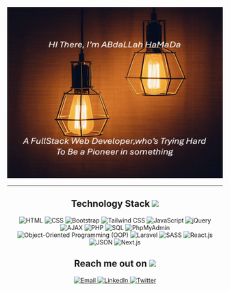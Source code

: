 
<div align="center">
  <img  width='700px' height='400px' src="https://github.com/AbHaMaDa/AbHaMaDa/blob/main/images/img%20header.png" />
</div align="center">

___

<h2 align="center">Technology Stack <img src="https://github.com/AbHaMaDa/AbHaMaD/blob/main/images/laptop.gif" width="50"></h2>

<p align="center">
<!-- HTML -->
<img src="https://img.shields.io/badge/HTML-%23E34F26.svg?style=for-the-badge&logo=html5&logoColor=white" alt="HTML">

<!-- CSS -->
<img src="https://img.shields.io/badge/CSS-%231572B6.svg?style=for-the-badge&logo=css3&logoColor=white" alt="CSS">

<!-- Bootstrap -->
<img src="https://img.shields.io/badge/Bootstrap-%23563D7C.svg?style=for-the-badge&logo=bootstrap&logoColor=white" alt="Bootstrap">

<!-- Tailwind CSS -->
<img src="https://img.shields.io/badge/Tailwind_CSS-%2306B6D4.svg?style=for-the-badge&logo=tailwind-css&logoColor=white" alt="Tailwind CSS">

<!-- JavaScript -->
<img src="https://img.shields.io/badge/JavaScript-%23F7DF1E.svg?style=for-the-badge&logo=javascript&logoColor=black" alt="JavaScript">

<!-- jQuery -->
<img src="https://img.shields.io/badge/jQuery-%230769AD.svg?style=for-the-badge&logo=jquery&logoColor=white" alt="jQuery">

<!-- AJAX -->
<img src="https://img.shields.io/badge/AJAX-%230F8BB4.svg?style=for-the-badge&logo=ajax&logoColor=white" alt="AJAX">

<!-- PHP -->
<img src="https://img.shields.io/badge/PHP-%23777BB4.svg?style=for-the-badge&logo=php&logoColor=white" alt="PHP">

<!-- SQL -->
<img src="https://img.shields.io/badge/SQL-%2300758F.svg?style=for-the-badge&logo=sql&logoColor=white" alt="SQL">

<!-- PhpMyAdmin -->
<img src="https://img.shields.io/badge/PhpMyAdmin-%23666970.svg?style=for-the-badge&logo=phpmyadmin&logoColor=white" alt="PhpMyAdmin">

<!-- Object-Oriented Programming (OOP) -->
<img src="https://img.shields.io/badge/OOP-%2300ADD8.svg?style=for-the-badge&logo=oopp&logoColor=white" alt="Object-Oriented Programming (OOP)">

<!-- Laravel -->
<img src="https://img.shields.io/badge/Laravel-%23FF2D20.svg?style=for-the-badge&logo=laravel&logoColor=white" alt="Laravel">

<!-- SASS -->
<img src="https://img.shields.io/badge/SASS-%23CC6699.svg?style=for-the-badge&logo=sass&logoColor=white" alt="SASS">

<!-- React.js -->
<img src="https://img.shields.io/badge/React-%2361DAFB.svg?style=for-the-badge&logo=react&logoColor=black" alt="React.js">

<!-- JSON -->
<img src="https://img.shields.io/badge/JSON-%23000000.svg?style=for-the-badge&logo=json&logoColor=white" alt="JSON">

<!-- Next.js -->
<img src="https://img.shields.io/badge/Next.js-%23000000.svg?style=for-the-badge&logo=next-dot-js&logoColor=white" alt="Next.js">


</p>

<h2 align="center">Reach me out on <img src="https://media0.giphy.com/media/jqNPzdTTxQfOgOqpO4/source.gif" width="50"></h2>

<p align="center">
<!-- <img src="https://img.shields.io/badge/-ritik-purple?style=flat-square&logo=instagram&logoColor=white&link=https://www.instagram.com/pinkdogg307/"/> -->
<a href="mailto:abdallahhamada2103@gmail.com">
<img src="https://img.shields.io/badge/Email-%23D14836.svg?style=for-the-badge&logo=gmail&logoColor=white" alt="Email">
</a>
<a href="https://www.linkedin.com/in/abdallah-awadalla-4331a7298/">
<img src="https://img.shields.io/badge/LinkedIn-%230077B5.svg?style=for-the-badge&logo=linkedin&logoColor=white" alt="LinkedIn">
</a>
 <a href="https://x.com/abdallahamada99">
<img src="https://img.shields.io/badge/Twitter-%231DA1F2.svg?style=for-the-badge&logo=twitter&logoColor=white" alt="Twitter">
</a>
</p>

<!--
**AbHaMaDa/AbHaMaDa** is a ✨ _special_ ✨ repository because its `README.md` (this file) appears on your GitHub profile.

Here are some ideas to get you started:

- 🔭 I’m currently working on ...
- 🌱 I’m currently learning ...
- 👯 I’m looking to collaborate on ...
- 🤔 I’m looking for help with ...
- 💬 Ask me about ...
- 📫 How to reach me: ...
- 😄 Pronouns: ...
- ⚡ Fun fact: ...
-->
